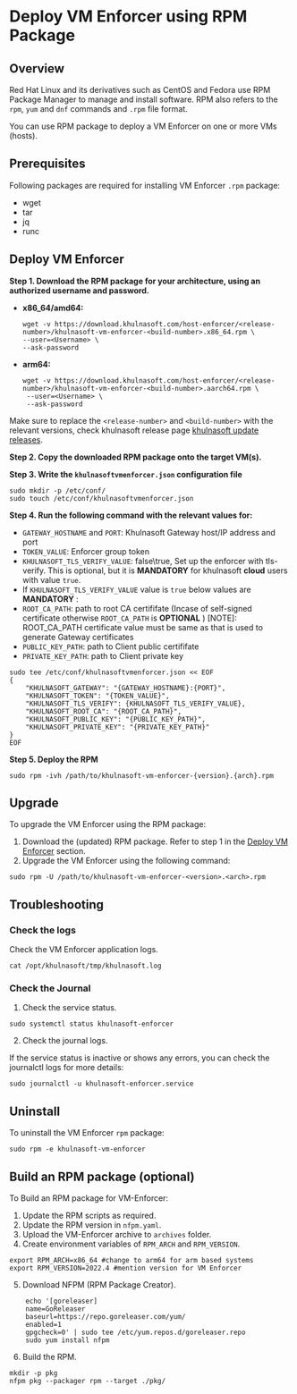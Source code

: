 # Deploy VM Enforcer using RPM Package

## Overview
Red Hat Linux and its derivatives such as CentOS and Fedora use RPM Package Manager to manage and install software. RPM also refers to the `rpm`, `yum` and `dnf` commands and `.rpm` file format. 

You can use RPM package to deploy a VM Enforcer on one or more VMs (hosts).

## Prerequisites
Following packages are required for installing VM Enforcer `.rpm` package:
* wget
* tar
* jq
* runc

## Deploy VM Enforcer

**Step 1. Download the RPM package for your architecture, using an authorized username and password.**


   * **x86_64/amd64:**
  
        ```shell
       wget -v https://download.khulnasoft.com/host-enforcer/<release-number>/khulnasoft-vm-enforcer-<build-number>.x86_64.rpm \
        --user=<Username> \
        --ask-password
       ```
   * **arm64:**
  
     ```shell
     wget -v https://download.khulnasoft.com/host-enforcer/<release-number>/khulnasoft-vm-enforcer-<build-number>.aarch64.rpm \
      --user=<Username> \
      --ask-password
     ```

Make sure to replace the `<release-number>` and `<build-number>` with the relevant versions, check khulnasoft release page [khulnasoft update releases](https://docs.khulnasoft.com/docs/update-releases).

**Step 2. Copy the downloaded RPM package onto the target VM(s).**


**Step 3. Write the `khulnasoftvmenforcer.json` configuration file**

```shell
sudo mkdir -p /etc/conf/
sudo touch /etc/conf/khulnasoftvmenforcer.json
```

**Step 4. Run the following command with the relevant values for:**

   * `GATEWAY_HOSTNAME` and `PORT`: Khulnasoft Gateway host/IP address and port
   * `TOKEN_VALUE`: Enforcer group token
   * `KHULNASOFT_TLS_VERIFY_VALUE`: false\true, Set up the enforcer with tls-verify. This is optional, but it is **MANDATORY** for khulnasoft **cloud** users with value `true`.
   * If `KHULNASOFT_TLS_VERIFY_VALUE` value is `true` below values are **MANDATORY** :
   * `ROOT_CA_PATH`: path to root CA certififate (Incase of self-signed certificate otherwise `ROOT_CA_PATH` is **OPTIONAL** )
   [NOTE]: ROOT_CA_PATH certificate value must be same as that is used to generate Gateway certificates
   * `PUBLIC_KEY_PATH`: path to Client public certififate
   * `PRIVATE_KEY_PATH`: path to Client private key
   
   ```shell
   sudo tee /etc/conf/khulnasoftvmenforcer.json << EOF
   {
       "KHULNASOFT_GATEWAY": "{GATEWAY_HOSTNAME}:{PORT}",
       "KHULNASOFT_TOKEN": "{TOKEN_VALUE}",
       "KHULNASOFT_TLS_VERIFY": {KHULNASOFT_TLS_VERIFY_VALUE},
       "KHULNASOFT_ROOT_CA": "{ROOT_CA_PATH}",
       "KHULNASOFT_PUBLIC_KEY": "{PUBLIC_KEY_PATH}",
       "KHULNASOFT_PRIVATE_KEY": "{PRIVATE_KEY_PATH}"       
   }
   EOF
   ```

**Step 5. Deploy the RPM**

```shell
sudo rpm -ivh /path/to/khulnasoft-vm-enforcer-{version}.{arch}.rpm
```

## Upgrade

To upgrade the VM Enforcer using the RPM package:

1. Download the (updated) RPM package. Refer to step 1 in the [Deploy VM Enforcer](#deploy-vm-enforcer) section.
2. Upgrade the VM Enforcer using the following command:

```shell
sudo rpm -U /path/to/khulnasoft-vm-enforcer-<version>.<arch>.rpm
```

## Troubleshooting

### Check the logs

Check the VM Enforcer application logs.

```shell
cat /opt/khulnasoft/tmp/khulnasoft.log
```

### Check the Journal

1. Check the service status.
   
```shell
sudo systemctl status khulnasoft-enforcer
```

2. Check the journal logs.

If the service status is inactive or shows any errors, you can check the journalctl logs for more details:

```shell
sudo journalctl -u khulnasoft-enforcer.service
```
   
## Uninstall
To uninstall the VM Enforcer `rpm` package:

```shell
sudo rpm -e khulnasoft-vm-enforcer
```

## Build an RPM package (optional)

To Build an RPM package for VM-Enforcer:
1. Update the RPM scripts as required.
2. Update the RPM version in `nfpm.yaml`.
3. Upload the VM-Enforcer archive to `archives` folder.
4. Create environment variables of `RPM_ARCH` and `RPM_VERSION`.

```shell
export RPM_ARCH=x86_64 #change to arm64 for arm based systems
export RPM_VERSION=2022.4 #mention version for VM Enforcer
```

5. Download NFPM (RPM Package Creator).

```shell
    echo '[goreleaser]
    name=GoReleaser
    baseurl=https://repo.goreleaser.com/yum/
    enabled=1
    gpgcheck=0' | sudo tee /etc/yum.repos.d/goreleaser.repo
    sudo yum install nfpm

```

6. Build the RPM.

```shell
mkdir -p pkg
nfpm pkg --packager rpm --target ./pkg/
```